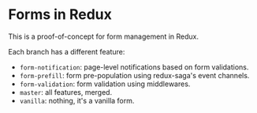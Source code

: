 # Forms in Redux

This is a proof-of-concept for form management in Redux.

Each branch has a different feature:

 * ```form-notification```: page-level notifications based on form validations.
 * ```form-prefill```: form pre-population using redux-saga's event channels.
 * ```form-validation```: form validation using middlewares.
 * ```master```: all features, merged.
 * ```vanilla```: nothing, it's a vanilla form.
